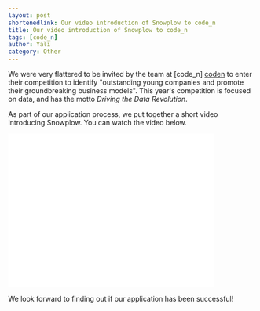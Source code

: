 ```yaml
---
layout: post
shortenedlink: Our video introduction of Snowplow to code_n
title: Our video introduction of Snowplow to code_n
tags: [code_n]
author: Yali
category: Other
---
```


We were very flattered to be invited by the team at [code_n] [coden] to enter their competition to identify "outstanding young companies and promote their groundbreaking business models". This year's competition is focused on data, and has the motto *Driving the Data Revolution*.

As part of our application process, we put together a short video introducing Snowplow. You can watch the video below.


<iframe width="420" height="315" src="//www.youtube.com/embed/p49quiYRsgE" frameborder="0" allowfullscreen="1"> </iframe>


We look forward to finding out if our application has been successful!

[coden]: http://www.code-n.org/#about/main
